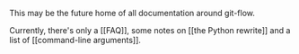 This may be the future home of all documentation around git-flow.

Currently, there's only a [[FAQ]], some notes on [[the Python rewrite]] and a list of [[command-line arguments]].
